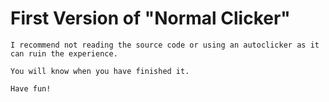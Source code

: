 # First Version of "Normal Clicker"

    I recommend not reading the source code or using an autoclicker as it can ruin the experience.
    
    You will know when you have finished it.
    
    Have fun!